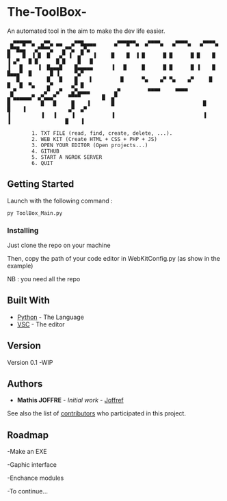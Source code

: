 # The-ToolBox-
An automated tool in the aim to make the dev life easier.

```
 ▄▀▀▀█▀▀▄  ▄▀▀▄ ▄▄   ▄▀▀█▄▄▄▄      ▄▀▀▀█▀▀▄  ▄▀▀▀▀▄   ▄▀▀▀▀▄   ▄▀▀▀▀▄     ▄▀▀█▄▄   ▄▀▀▀▀▄   ▄▀▀▄  ▄▀▄ 
█    █  ▐ █  █   ▄▀ ▐  ▄▀   ▐     █    █  ▐ █      █ █      █ █    █     ▐ ▄▀   █ █      █ █    █   █ 
▐   █     ▐  █▄▄▄█    █▄▄▄▄▄      ▐   █     █      █ █      █ ▐    █       █▄▄▄▀  █      █ ▐     ▀▄▀  
   █         █   █    █    ▌         █      ▀▄    ▄▀ ▀▄    ▄▀     █        █   █  ▀▄    ▄▀      ▄▀ █  
 ▄▀         ▄▀  ▄▀   ▄▀▄▄▄▄        ▄▀         ▀▀▀▀     ▀▀▀▀     ▄▀▄▄▄▄▄▄▀ ▄▀▄▄▄▀    ▀▀▀▀       █  ▄▀  
█          █   █     █    ▐       █                             █        █    ▐              ▄▀  ▄▀   
▐          ▐   ▐     ▐            ▐                             ▐        ▐                  █    ▐
     
        1. TXT FILE (read, find, create, delete, ...).
        2. WEB KIT (Create HTML + CSS + PHP + JS)
        3. OPEN YOUR EDITOR (Open projects...)
        4. GITHUB 
        5. START A NGROK SERVER
        6. QUIT
```

## Getting Started
Launch with the following command : 

```
py ToolBox_Main.py
```

### Installing
Just clone the repo on your machine

Then, copy the path of your code editor in WebKitConfig.py (as show in the example)

NB : you need all the repo 

## Built With
* [Python](https://www.python.org) - The Language
* [VSC](https://code.visualstudio.com) - The editor 

## Version
Version 0.1 -WIP

## Authors
* **Mathis JOFFRE** - *Initial work* - [Joffref](https://github.com/Joffref)

See also the list of [contributors](https://github.com/Joffref/The-ToolBox-/graphs/contributors) who participated in this project.

## Roadmap
-Make an EXE 

-Gaphic interface

-Enchance modules 

-To continue...


  

